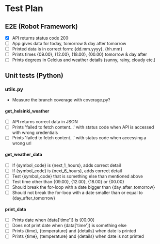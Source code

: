 # Test Plan

## E2E (Robot Framework)

- [x] API returns status code 200
- [ ] App gives data for today, tomorrow & day after tomorrow
- [ ] Printed data is in correct form: {dd.mm.yyyy}, {hh.mm}
- [ ] Prints times {09.00}, {12.00}, {18.00}, {00.00} tomorrow & day after
- [ ] Prints degrees in Celcius and weather details (sunny, rainy, cloudy etc.)

## Unit tests (Python)

### utils.py

- Measure the branch coverage with coverage.py?

#### get_helsinki_weather
- [ ] API returns correct data in JSON
- [ ] Prints 'failed to fetch content...' with status code when API is accessed with wrong credentials
- [ ] Prints 'failed to fetch content...' with status code when accessing a wrong url

#### get_weather_data
- [ ] If {symbol_code} is {next_1_hours}, adds correct detail 
- [ ] If {symbol_code} is {next_6_hours}, adds correct detail 
- [ ] Test {symbol_code} that is something else than mentioned above
- [ ] Test time other than {09.00}, {12.00}, {18.00} or {00.00}
- [ ] Should break the for-loop with a date bigger than {day_after_tomorrow}
- [ ] Should not break the for-loop with a date smaller than or equal to {day_after_tomorrow}

#### print_data
- [ ] Prints date when {data['time']} is {00.00}
- [ ] Does not print date when {data['time']} is something else
- [ ] Prints {time}, {temperature} and {details} when date is printed
- [ ] Prints {time}, {temperature} and {details} when date is not printed